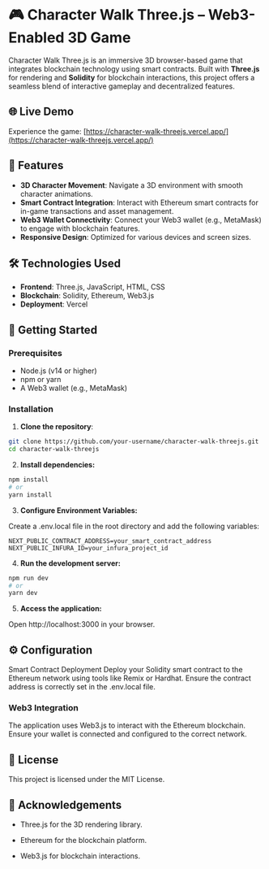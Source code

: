 # 🎮 Character Walk Three.js – Web3-Enabled 3D Game

Character Walk Three.js is an immersive 3D browser-based game that integrates blockchain technology using smart contracts. Built with **Three.js** for rendering and **Solidity** for blockchain interactions, this project offers a seamless blend of interactive gameplay and decentralized features.

## 🌐 Live Demo

Experience the game: [https://character-walk-threejs.vercel.app/](https://character-walk-threejs.vercel.app/)

## 🚀 Features

- **3D Character Movement**: Navigate a 3D environment with smooth character animations.
- **Smart Contract Integration**: Interact with Ethereum smart contracts for in-game transactions and asset management.
- **Web3 Wallet Connectivity**: Connect your Web3 wallet (e.g., MetaMask) to engage with blockchain features.
- **Responsive Design**: Optimized for various devices and screen sizes.

## 🛠️ Technologies Used

- **Frontend**: Three.js, JavaScript, HTML, CSS
- **Blockchain**: Solidity, Ethereum, Web3.js
- **Deployment**: Vercel

## 🧰 Getting Started

### Prerequisites

- Node.js (v14 or higher)
- npm or yarn
- A Web3 wallet (e.g., MetaMask)

### Installation

1. **Clone the repository**:

```bash
git clone https://github.com/your-username/character-walk-threejs.git
cd character-walk-threejs
 ```
2. **Install dependencies:**
   
  ```bash
  npm install
  # or
  yarn install
  ```
3. **Configure Environment Variables:**

Create a .env.local file in the root directory and add the following variables:

  ```
  NEXT_PUBLIC_CONTRACT_ADDRESS=your_smart_contract_address
  NEXT_PUBLIC_INFURA_ID=your_infura_project_id
  ```
4. **Run the development server:**
   
```bash
npm run dev
# or
yarn dev
```
5. **Access the application:**

Open http://localhost:3000 in your browser.
## ⚙️ Configuration
Smart Contract Deployment
Deploy your Solidity smart contract to the Ethereum network using tools like Remix or Hardhat. Ensure the contract address is correctly set in the .env.local file.

### Web3 Integration
The application uses Web3.js to interact with the Ethereum blockchain. Ensure your wallet is connected and configured to the correct network.

## 📄 License
This project is licensed under the MIT License.

## 🤝 Acknowledgements
- Three.js for the 3D rendering library.

- Ethereum for the blockchain platform.

- Web3.js for blockchain interactions.
